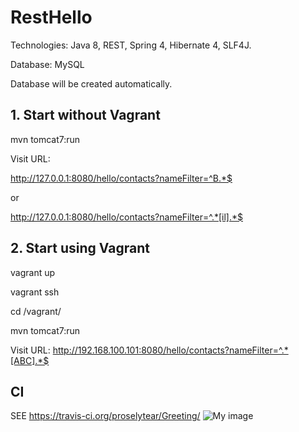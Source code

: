 # RestHello

Technologies: Java 8, REST, Spring 4, Hibernate 4, SLF4J.

Database: MySQL

Database will be created automatically.

## 1. Start without Vagrant

mvn tomcat7:run

Visit URL:

http://127.0.0.1:8080/hello/contacts?nameFilter=^B.*$

or

http://127.0.0.1:8080/hello/contacts?nameFilter=^.*[il].*$

## 2. Start using Vagrant

vagrant up

vagrant ssh

cd /vagrant/

mvn tomcat7:run

Visit URL:
http://192.168.100.101:8080/hello/contacts?nameFilter=^.*[ABC].*$

## CI

SEE https://travis-ci.org/proselytear/Greeting/ ![My image](https://travis-ci.org/proselytear/RestHello.svg?branch=master)
